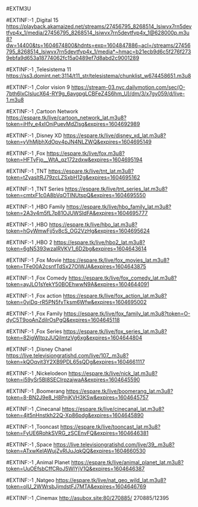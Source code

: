 #EXTM3U

#EXTINF:-1 ,Digital 15
https://playback.akamaized.net/streams/27456795_8268514_lsiwvx7rn5devtfvp4x_1/media/27456795_8268514_lsiwvx7rn5devtfvp4x_1@628000p.m3u8?dw=14400&ts=1604674800&hdnts=exp=1604847886~acl=/streams/27456795_8268514_lsiwvx7rn5devtfvp4x_1/media*~hmac=b21ecb9d6c5f276f2739ebfa9d653a18774062fc15a0489ef7d8abd2c9001289

#EXTINF:-1 ,Telesistema 11
https://ss3.domint.net:3114/t11_str/telesistema/chunklist_w674458651.m3u8

#EXTINF:-1 ,Color vision 9
https://stream-03.nyc.dailymotion.com/sec(O-7bth6lxCIslucX64-RY9g_6avgpgLCBFeZ4S6hm_U)/dm/3/x7gy059/d/live-1.m3u8

#EXTINF:-1 ,Cartoon Network
https://espare.tk/live/cartoon_network_lat.m3u8?token=iHfv_e4xIOnjPuevMdZlsg&expires=1604692989

#EXTINF:-1 ,Disney XD
https://espare.tk/live/disney_xd_lat.m3u8?token=yVhMjbhXdOpv4pJN4NLZWQ&expires=1604695149

#EXTINF:-1 ,Fox
https://espare.tk/live/fox.m3u8?token=HFTyFjo__WtA_qz172zdxw&expires=1604695194

#EXTINF:-1 ,TNT
https://espare.tk/live/tnt_lat.m3u8?token=tZyasItRJ79zcLZSxbH12g&expires=1604695162


#EXTINF:-1 ,TNT Series
https://espare.tk/live/tnt_series_lat.m3u8?token=cmtxF1c0A8bVqOTINUtspQ&expires=1604695550


#EXTINF:-1 ,HBO Family
https://espare.tk/live/hbo_family_lat.m3u8?token=2A3v4m5fL7p81OJUWSIdFA&expires=1604695777

#EXTINF:-1 ,HBO
https://espare.tk/live/hbo_lat.m3u8?token=hGyWmwFjj5v8cS_OG2VzHg&expires=1604695624


#EXTINF:-1 ,HBO 2
https://espare.tk/live/hbo2_lat.m3u8?token=6gN5393wzalRVKV1_6D2bg&expires=1604643614


#EXTINF:-1 ,Fox Movie
https://espare.tk/live/fox_movies_lat.m3u8?token=TFe00A2csnfTdSx27OlWJA&expires=1604643875

#EXTINF:-1 ,Fox Comedy
https://espare.tk/live/fox_comedy_lat.m3u8?token=ayJLO1sYekY50BOEhwwN9A&expires=1604644091

#EXTINF:-1 ,Fox action
https://espare.tk/live/fox_action_lat.m3u8?token=0yiDq-rR5PN5fvTksm6Wfw&expires=1604695002

#EXTINF:-1 ,Fox Family
https://espare.tk/live/fox_family_lat.m3u8?token=O-dyC5T9ooAnZdilrOsPgQ&expires=1604645118

#EXTINF:-1 ,Fox Series
https://espare.tk/live/fox_series_lat.m3u8?token=82jgWltpzJUQiImtzVg6xg&expires=1604644804

#EXTINF:-1 ,Disney Chanel
https://live.televisiongratishd.com/live/107_.m3u8?token=kQOqvit3Y2XB9PDL65sQDg&expires=1604661117

#EXTINF:-1 ,Nickelodeon
https://espare.tk/live/nick_lat.m3u8?token=i59ySr5BI8SECIrpzajwaA&expires=1604645590

#EXTINF:-1 ,Boomerang
https://espare.tk/live/boomerang_lat.m3u8?token=8-BN2J9e8_H8PnjKVH3KSw&expires=1604645757

#EXTINF:-1 ,Cinecanal
https://espare.tk/live/cinecanal_lat.m3u8?token=4jt5nHnstkh22Q-Xp86pdg&expires=1604645890

#EXTINF:-1 ,Tooncast
https://espare.tk/live/tooncast_lat.m3u8?token=FyUE6RohkSVRG_zSCEnvFQ&expires=1604646381

#EXTINF:-1 ,Space
https://live.televisiongratishd.com/live/39_.m3u8?token=ATxwKelAWujZvRlJuJqkQQ&expires=1604660530

#EXTINF:-1 ,Animal Planet
https://espare.tk/live/animal_planet_lat.m3u8?token=UuOEfsbCffCRoJ5WlYjV1Q&expires=1604646387

#EXTINF:-1 ,Natgeo
https://espare.tk/live/nat_geo_wild_lat.m3u8?token=olU_2WWrsbJjmdstFJ7MTA&expires=1604646769

#EXTINF:-1 ,Cinemax
http://asubox.site:80/270885/ 270885/12395













